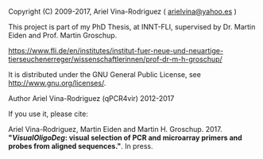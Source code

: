 Copyright (C) 2009-2017, Ariel Vina-Rodriguez ( arielvina@yahoo.es )

This project is part of my PhD Thesis, at INNT-FLI, supervised by Dr. Martin Eiden and Prof. Martin Groschup.

https://www.fli.de/en/institutes/institut-fuer-neue-und-neuartige-tierseuchenerreger/wissenschaftlerinnen/prof-dr-m-h-groschup/

It is distributed under the GNU General Public License, see <http://www.gnu.org/licenses/>.

Author Ariel Vina-Rodriguez (qPCR4vir)
2012-2017

If you use it, please cite:

Ariel Vina-Rodriguez, Martin Eiden and Martin H. Groschup. 2017. 
**"_VisualOligoDeg_: visual selection of PCR and microarray primers and probes from aligned sequences."**. In press.
